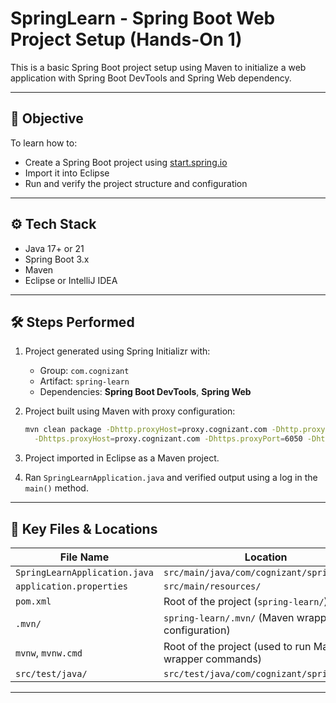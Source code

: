 # SpringLearn - Spring Boot Web Project Setup (Hands-On 1)

This is a basic Spring Boot project setup using Maven to initialize a web application with Spring Boot DevTools and Spring Web dependency.

---

## 🧪 Objective

To learn how to:
- Create a Spring Boot project using [start.spring.io](https://start.spring.io)
- Import it into Eclipse
- Run and verify the project structure and configuration

---

## ⚙️ Tech Stack

- Java 17+ or 21  
- Spring Boot 3.x  
- Maven  
- Eclipse or IntelliJ IDEA

---

## 🛠️ Steps Performed

1. Project generated using Spring Initializr with:
   - Group: `com.cognizant`
   - Artifact: `spring-learn`
   - Dependencies: **Spring Boot DevTools**, **Spring Web**

2. Project built using Maven with proxy configuration:
   ```bash
   mvn clean package -Dhttp.proxyHost=proxy.cognizant.com -Dhttp.proxyPort=6050 \
     -Dhttps.proxyHost=proxy.cognizant.com -Dhttps.proxyPort=6050 -Dhttp.proxyUser=123456
   ```

3. Project imported in Eclipse as a Maven project.

4. Ran `SpringLearnApplication.java` and verified output using a log in the `main()` method.

---

## 📂 Key Files & Locations

| **File Name**                | **Location**                                             |
|-----------------------------|-----------------------------------------------------------|
| `SpringLearnApplication.java` | `src/main/java/com/cognizant/springlearn/`             |
| `application.properties`    | `src/main/resources/`                                     |
| `pom.xml`                   | Root of the project (`spring-learn/`)                     |
| `.mvn/`                     | `spring-learn/.mvn/` (Maven wrapper configuration)         |
| `mvnw`, `mvnw.cmd`          | Root of the project (used to run Maven wrapper commands)  |
| `src/test/java/`            | `src/test/java/com/cognizant/springlearn/`                |

---

